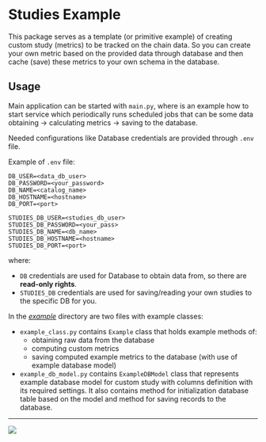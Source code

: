 # Studies Example

This package serves as a template (or primitive example) of creating custom study (metrics) to be tracked on the chain
data. So you can create your own metric based on the provided data through database and then cache (save) these
metrics to your own schema in the database.

## Usage

Main application can be started with `main.py`, where is an example how to start service which periodically runs
scheduled jobs that can be some data obtaining -> calculating metrics -> saving to the database.

Needed configurations like Database credentials are provided through `.env` file.

Example of `.env` file:

```dotenv
DB_USER=<data_db_user>
DB_PASSWORD=<your_password>
DB_NAME=<catalog_name>
DB_HOSTNAME=<hostname>
DB_PORT=<port>

STUDIES_DB_USER=<studies_db_user>
STUDIES_DB_PASSWORD=<your_pass>
STUDIES_DB_NAME=<db_name>
STUDIES_DB_HOSTNAME=<hostname>
STUDIES_DB_PORT=<port>
```
where: 
* `DB` credentials are used for Database to obtain data from, so there are **read-only rights**. 
* `STUDIES_DB` credentials are used for saving/reading your own studies to the specific DB for you.

In the *[example](/example)* directory are two files with example classes:

* `example_class.py` contains `Example` class that holds example methods of:
    * obtaining raw data from the database
    * computing custom metrics
    * saving computed example metrics to the database (with use of example database model)
* `example_db_model.py` contains `ExampleDBModel` class that represents example database model for custom study with
  columns definition with its required settings. It also contains method for initialization database table based on the
  model and method for saving records to the database.

-------------------------------------------

[![](https://img.shields.io/badge/get%20back-%E2%86%A9-blue)](/)